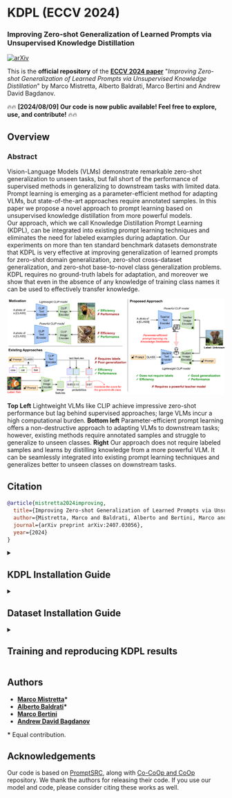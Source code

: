 # KDPL (ECCV 2024)

### Improving Zero-shot Generalization of Learned Prompts via Unsupervised Knowledge Distillation

[![arXiv](https://img.shields.io/badge/arXiv-Paper-<COLOR>.svg)](https://arxiv.org/abs/2407.03056)

This is the **official repository** of the [**ECCV 2024 paper**](https://arxiv.org/abs/2407.03056) "*Improving Zero-shot Generalization of Learned Prompts via Unsupervised Knowledge Distillation*" by Marco Mistretta, Alberto Baldrati, Marco Bertini and Andrew David Bagdanov.

🔥🔥 **[2024/08/09] Our code is now public available! Feel free to explore, use, and contribute!** 🔥🔥

## Overview

### Abstract

Vision-Language Models (VLMs) demonstrate remarkable zero-shot generalization to unseen tasks, but fall short of the performance of supervised methods in generalizing to downstream tasks with limited data. Prompt learning is emerging as a parameter-efficient method for adapting VLMs, but state-of-the-art approaches require annotated samples. In this paper we propose a novel approach to prompt learning based on unsupervised knowledge distillation from more powerful models.  
Our approach, which we call Knowledge Distillation Prompt Learning (KDPL), can be integrated into existing prompt learning techniques and eliminates the need for labeled examples during adaptation. Our experiments on more than ten standard benchmark datasets demonstrate that KDPL is very effective at improving generalization of learned prompts for zero-shot domain generalization, zero-shot cross-dataset generalization, and zero-shot base-to-novel class generalization problems. KDPL requires no ground-truth labels for adaptation, and moreover we show that even in the absence of any knowledge of training class names it can be used to effectively transfer knowledge. 

![assets/teaser.png](assets/teaser.png "Teaser of the method")

**Top Left** Lightweight VLMs like CLIP achieve impressive zero-shot performance but lag behind supervised approaches; large VLMs incur a high computational burden. **Bottom left** Parameter-efficient prompt learning offers a non-destructive approach to adapting VLMs to downstream tasks; however, existing methods require annotated samples and struggle to generalize to unseen classes. **Right** Our approach does not require labeled samples and learns by distilling knowledge from a more powerful VLM. It can be seamlessly integrated into existing prompt learning techniques and generalizes better to unseen classes on downstream tasks.

## Citation
```bibtex
@article{mistretta2024improving,
  title={Improving Zero-shot Generalization of Learned Prompts via Unsupervised Knowledge Distillation},
  author={Mistretta, Marco and Baldrati, Alberto and Bertini, Marco and Bagdanov, Andrew D},
  journal={arXiv preprint arXiv:2407.03056},
  year={2024}
}
```

<details>
<summary><h2>KDPL Installation Guide</h2></summary> 

This guide provides step-by-step instructions on how to set up the KDPL environment and install all necessary dependencies. The codebase has been tested on **Ubuntu 20.04.2 LTS** with **Python 3.8**.

## 1. Setting Up Conda Environment

It is recommended to use a Conda environment for this setup.

1. **Create a Conda Environment**
    ```bash
    conda create -y -n kdpl python=3.8
    ```

2. **Activate the Environment**
    ```bash
    conda activate kdpl
    ```

## 2. Installing PyTorch and Dependencies

Ensure you have the correct version of PyTorch and torchvision. If you need a different CUDA version, please refer to the [official PyTorch website](https://pytorch.org/).

1. **Install PyTorch, torchvision, and torchaudio**
    ```bash
    conda install pytorch==2.1.0 torchvision==0.16.0 torchaudio==2.1.0 pytorch-cuda=12.1 -c pytorch -c nvidia
    ```

## 3. Cloning KDPL and Installing Requirements

Follow these steps to clone and install the [Dassl library](https://github.com/KaiyangZhou/Dassl.pytorch).

1. **Clone the KDPL Code Repository**
    ```bash
    git clone https://github.com/miccunifi/KDPL.git
    cd KDPL/
    ```
    
2. **Clone the Dassl Repository**
    ```bash
    git clone https://github.com/KaiyangZhou/Dassl.pytorch.git
    ```

3. **Install Dassl Dependencies**
    ```bash
    cd Dassl.pytorch/
    pip install -r requirements.txt
    ```

4. **Install Dassl Library**
    ```bash
    python setup.py develop
    ```

5. **Install KDPL Dependencies**
    ```bash
    cd ..
    pip install -r requirements.txt
    pip install setuptools==59.5.0
    ```
---

</details>

<details>
<summary><h2>Dataset Installation Guide</h2></summary> 

To set up the datasets for KDPL, we follow the standard preparation methods outlined by CoOp. For detailed instructions, refer to the [CoOp Dataset Preparation Guide](https://github.com/KaiyangZhou/CoOp/blob/main/DATASETS.md).

</details>

<details>
<summary><h2>Training and reproducing KDPL results</h2></summary> 

We provide bash scripts in the [scripts/](../scripts) directory for training and evaluating [KDPL](https://github.com/miccunifi/KDPL) and the corresponding baseline approaches. Ensure that you update the `DATA` variable with the dataset path in the scripts file and run the commands from the source directory `src/`.

Below, we provide training and evaluation instructions. Note that the same instructions apply for reproducing results for the baseline and the KDPL variants. However, when using KDPL variants, ensure you update the `CLASS_AGNOSTIC` variable to `True` or `False` in the scripts depending on whether you want to use the class-agnostic **KDPL-CA** or not.

## Domain Generalization and Cross-Dataset Transfer Settings

In the cross-dataset and domain generalization setting, we first train on 16-shots per class on ImageNet-1k for 3 seeds. Then, we evaluate the trained model directly on cross-datasets and out-of-distribution datasets. Below are the instructions to reproduce domain generalization and cross-datasets results.

### Training

First, we need to train the model. Suppose we want to train CoOp+KDPL; similarly, we can train all the KDPL variants and corresponding baselines. Run the command below to train CoOp+KDPL with 16-shots and **3 seeds** on ImageNet-1k:

```bash
# Train CoOp+KDPL 16-shots, 3 seeds on ImageNet-1k 
bash scripts/coop_kdpl/reproduce_cross_d_train.sh
```

### Evaluation

Now, use the evaluation script `scripts/coop_kdpl/reproduce_cross_d_test.sh` and run the command below to calculate the results for **3 seeds on all the domain generalization and cross-dataset datasets**:

```bash
# Evaluate CoOp+KDPL 16-shots, 3 seeds on Domain Generalization and Cross-Dataset Transfer settings
bash scripts/coop_kdpl/reproduce_cross_d_test.sh
```

Replace `coop_kdpl` with the corresponding baseline or KDPL variant you want to reproduce the results for:

- Use `coop_kdpl` for CoOp+KDPL, or `coop` for CoOp.
- Use `cocoop_kdpl` for CoCoOp+KDPL, or `cocoop` for CoCoOp.
- Use `vpt_kdpl` for VPT+KDPL, or `vpt` for VPT.
- Use `maple_kdpl` for MaPLe+KDPL, or `maple` for MaPLe.
- Use `promptsrc_kdpl` for PromptSRC+KDPL, or `promptsrc` for PromptSRC.

This script should evaluate and save log files in the `output/` directory.

## Generalization to Unseen Classes

In the Generalization to Unseen Classes setting, we first train with 16-shots on half of the classes for 3 seeds. Then, we evaluate the trained model directly on the unseen half of the classes on the test set of the same dataset.

### Training

We provide the instructions below to reproduce generalization to unseen results. Run the command below to train CoOp+KDPL with 16-shots and 3 seeds on each dataset:

```bash
# Train CoOp+KDPL 16-shots, 3 seeds, on half of the classes on each dataset 
bash scripts/coop_kdpl/reproduce_base2new_train.sh
```

### Evaluation

Now, use the evaluation script `scripts/coop_kdpl/reproduce_base2new_test.sh` and run the command below to calculate the results for **3 seeds on all generalization to unseen classes datasets**:

```bash
# Evaluate CoOp+KDPL 16-shots, 3 seeds on Generalization to Unseen Classes setting
bash scripts/coop_kdpl/reproduce_base2new_test.sh
```

Replace `coop_kdpl` with the corresponding baseline or KDPL variant you want to reproduce the results for:

- Use `coop_kdpl` for CoOp+KDPL, or `coop` for CoOp.
- Use `cocoop_kdpl` for CoCoOp+KDPL, or `cocoop` for CoCoOp.
- Use `vpt_kdpl` for VPT+KDPL, or `vpt` for VPT.
- Use `maple_kdpl` for MaPLe+KDPL, or `maple` for MaPLe.
- Use `promptsrc_kdpl` for PromptSRC+KDPL, or `promptsrc` for PromptSRC.

This script should evaluate and save log files in the `output/` directory.

## Averaging results over 3 seeds: 
Once the above trainings and evaluations are completed, the `output/` directory should have the following structure:

```
output
|–– base2new/
|   |–– test_new/
|   |   |–– oxford_pets/
|   |   |   |–– shots_16/
|   |   |   |   |–– CoOp_KDPL/
|   |   |   |   |   |–– vit_b32_ctxv1/
|   |   |   |   |   |   |–– seed1/
|   |   |   |   |   |   |–– seed2/
|   |   |   |   |   |   |–– seed3/
|   |   |-- other_datasets/ ...
|   |–– train_base/
|   |   |–– oxford_pets/
|   |   |   |–– shots_16/
|   |   |   |   |–– CoOp_KDPL/
|   |   |   |   |   |–– vit_b32_ctxv1/
|   |   |   |   |   |   |–– seed1/
|   |   |   |   |   |   |–– seed2/
|   |   |   |   |   |   |–– seed3/
|   |   |-- other_datasets/ ...
|–– cross_domain_and_datasets/
|   |–– test/
|   |   |–– oxford_pets/
|   |   |   |–– shots_16/
|   |   |   |   |–– CoOp_KDPL/
|   |   |   |   |   |–– vit_b32_ctxv1/
|   |   |   |   |   |   |–– seed1/
|   |   |   |   |   |   |–– seed2/
|   |   |   |   |   |   |–– seed3/
|   |   |-- other_datasets/ ...
|   |–– train_base/
|   |   |–– imagenet/
|   |   |   |–– shots_16/
|   |   |   |   |–– CoOp_KDPL/
|   |   |   |   |   |–– vit_b32_ctxv1/
|   |   |   |   |   |   |–– seed1/
|   |   |   |   |   |   |–– seed2/
|   |   |   |   |   |   |–– seed3/
```

Now use the script `parse_test_res.py` and run the commands below to calculate the averaged results:
```bash
# averaged results for novel classes
python output/base2new/test_new/imagenet/shots_16/CoOp_KDPL/vit_b32_ctxv1 --test-log
# averaged results for the cross-domain and cross-dataset 
python output/cross_domain_and_datasets/test/imagenet/shots_16/CoOp_KDPL/vit_b32_ctxv1 --test-log
```

The above steps can be repeated for other individual datasets.


This repository also supports using official [CoOp](https://github.com/KaiyangZhou/CoOp), [CoCoOp](https://github.com/KaiyangZhou/CoOp), [MaPLe](https://github.com/muzairkhattak/multimodal-prompt-learning) and [PromptSRC](https://github.com/muzairkhattak/PromptSRC) scripts, configs and models.
Please refer to the respective documentation if you prefer to use the original bash scripts.

</details>


## Authors
* [**Marco Mistretta**](https://scholar.google.com/citations?hl=it&user=KMIb4eAAAAAJ)**\***
* [**Alberto Baldrati**](https://scholar.google.com/citations?hl=en&user=I1jaZecAAAAJ)**\***
* [**Marco Bertini**](https://scholar.google.it/citations?user=SBm9ZpYAAAAJ&hl=it)
* [**Andrew David Bagdanov**](https://scholar.google.com/citations?user=_Fk4YUcAAAAJ&hl=en)

**\*** Equal contribution.

## Acknowledgements

Our code is based on [PromptSRC](https://github.com/muzairkhattak/PromptSRC), along with [Co-CoOp and CoOp](https://github.com/KaiyangZhou/CoOp) repository. We thank the authors for releasing their code. If you use our model and code, please consider citing these works as well.
